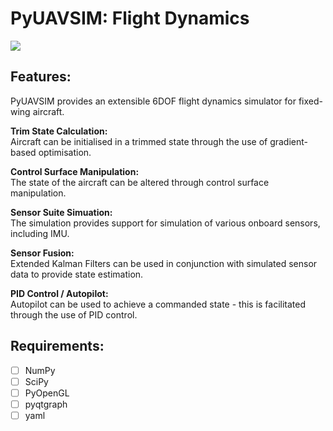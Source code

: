 # PyUAVSIM: Flight Dynamics

<img src="media/trimmed_state.gif" />


## **Features:**
PyUAVSIM provides an extensible 6DOF flight dynamics simulator for fixed-wing aircraft.

**Trim State Calculation:**
<br>Aircraft can be initialised in a trimmed state through the use of gradient-based optimisation.

**Control Surface Manipulation:**
<br>The state of the aircraft can be altered through control surface manipulation.

**Sensor Suite Simuation:**
<br>The simulation provides support for simulation of various onboard sensors, including IMU.

**Sensor Fusion:**
<br>Extended Kalman Filters can be used in conjunction with simulated sensor data to provide state estimation.

**PID Control / Autopilot:**
<br>Autopilot can be used to achieve a commanded state - this is facilitated through the use of PID control.

## **Requirements:**
- [ ] NumPy
- [ ] SciPy
- [ ] PyOpenGL
- [ ] pyqtgraph
- [ ] yaml
